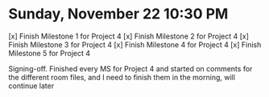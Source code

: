 # Sunday, November 22 10:30 PM
[x] Finish Milestone 1 for Project 4
[x] Finish Milestone 2 for Project 4
[x] Finish Milestone 3 for Project 4
[x] Finish Milestone 4 for Project 4
[x] Finish Milestone 5 for Project 4

Signing-off. Finished every MS for Project 4 and started on comments for the different room files, and I need to finish them in the morning, will continue later